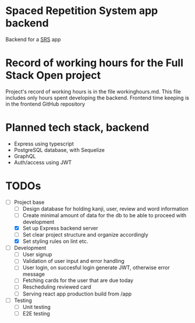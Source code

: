 # Spaced Repetition System app backend
Backend for a [SRS](https://en.wikipedia.org/wiki/Spaced_repetition) app

# Record of working hours for the Full Stack Open project
Project's record of working hours is in the file workinghours.md.
This file includes only hours spent developing the backend.
Frontend time keeping is in the frontend GitHub repository

# Planned tech stack, backend
- Express using typescript
- PostgreSQL database, with Sequelize
- GraphQL
- Auth/access using JWT

# TODOs
- [ ] Project base
    - [ ] Design database for holding kanji, user, review and word information
    - [ ] Create minimal amount of data for the db to be able to proceed with development
    - [X] Set up Express backend server
    - [ ] Set clear project structure and organize accordingly
    - [X] Set styling rules on lint etc.
- [ ] Development
    - [ ] User signup
    - [ ] Validation of user input and error handling
    - [ ] User login, on succesful login generate JWT, otherwise error message
    - [ ] Fetching cards for the user that are due today
    - [ ] Rescheduling reviewed card
    - [ ] Serving react app production build from /app
- [ ] Testing
    - [ ] Unit testing
    - [ ] E2E testing